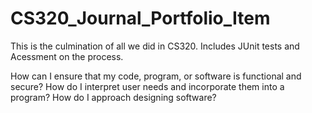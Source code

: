 # CS320_Journal_Portfolio_Item
This is the culmination of all we did in CS320. Includes JUnit tests and Acessment on the process.

How can I ensure that my code, program, or software is functional and secure?
How do I interpret user needs and incorporate them into a program?
How do I approach designing software?
